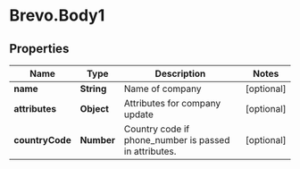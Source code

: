 # Brevo.Body1

## Properties
Name | Type | Description | Notes
------------ | ------------- | ------------- | -------------
**name** | **String** | Name of company | [optional] 
**attributes** | **Object** | Attributes for company update | [optional] 
**countryCode** | **Number** | Country code if phone_number is passed in attributes. | [optional] 


